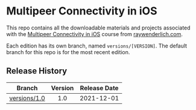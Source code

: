 # Multipeer Connectivity in iOS

This repo contains all the downloadable materials and projects associated with the [Multipeer Connectivity in iOS](https://www.raywenderlich.com/19987381-multipeer-connectivity-in-ios) course from [raywenderlich.com](https://www.raywenderlich.com).

Each edition has its own branch, named `versions/[VERSION]`. The default branch for this repo is for the most recent edition.

## Release History

| Branch                                                                                 | Version | Release Date |
| -------------------------------------------------------------------------------------- |:-------:|:------------:|
| [versions/1.0](https://github.com/raywenderlich/video-mci-materials/tree/versions/1.0) | 1.0     | 2021-12-01   |
